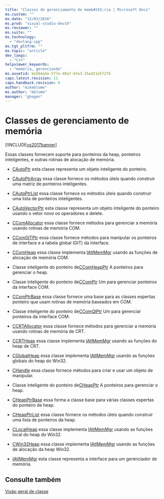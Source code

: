 ```yaml
---
title: "Classes de gerenciamento de mem&#243;ria | Microsoft Docs"
ms.custom: ""
ms.date: "12/03/2016"
ms.prod: "visual-studio-dev14"
ms.reviewer: ""
ms.suite: ""
ms.technology: 
  - "devlang-cpp"
ms.tgt_pltfrm: ""
ms.topic: "article"
dev_langs: 
  - "C++"
helpviewer_keywords: 
  - "memória, gerenciando"
ms.assetid: be564a5e-577e-40a7-bfe3-25ad21e57270
caps.latest.revision: 11
caps.handback.revision: 6
author: "mikeblome"
ms.author: "mblome"
manager: "ghogen"
---
```

# Classes de gerenciamento de mem&#243;ria
[!INCLUDE[vs2017banner](../assembler/inline/includes/vs2017banner.md)]

Essas classes fornecem suporte para ponteiros da heap, ponteiros inteligentes, e outras rotinas de alocação de memória.  
  
-   [CAutoPtr](../atl/reference/cautoptr-class.md) esta classe representa um objeto inteligente do ponteiro.  
  
-   [CAutoPtrArray](../atl/reference/cautoptrarray-class.md) essa classe fornece os métodos úteis quando construir uma matriz de ponteiros inteligentes.  
  
-   [CAutoPtrList](../atl/reference/cautoptrlist-class.md) essa classe fornece os métodos úteis quando construir uma lista de ponteiros inteligentes.  
  
-   [CAutoVectorPtr](../atl/reference/cautovectorptr-class.md) esta classe representa um objeto inteligente do ponteiro usando o vetor novo os operadores e delete.  
  
-   [CComAllocator](../atl/reference/ccomallocator-class.md) essa classe fornece métodos para gerenciar a memória usando rotinas de memória COM.  
  
-   [CComGITPtr](../Topic/CComGITPtr%20Class.md) essa classe fornece métodos para manipular os ponteiros de interface e a tabela global \(GIT\) da interface.  
  
-   [CComHeap](../atl/reference/ccomheap-class.md) essa classe implementa [IAtlMemMgr](../atl/reference/iatlmemmgr-class.md) usando as funções de alocação de memória COM.  
  
-   Classe inteligente do ponteiro de[CComHeapPtr](../atl/reference/ccomheapptr-class.md) A ponteiros para gerenciar o heap.  
  
-   Classe inteligente do ponteiro de[CComPtr](../atl/reference/ccomptr-class.md) Um para gerenciar ponteiros da interface COM.  
  
-   [CComPtrBase](../atl/reference/ccomptrbase-class.md) essa classe fornece uma base para as classes espertas ponteiro que usam rotinas de memória baseados em COM.  
  
-   Classe inteligente do ponteiro de[CComQIPtr](../atl/reference/ccomqiptr-class.md) Um para gerenciar ponteiros da interface COM.  
  
-   [CCRTAllocator](../atl/reference/ccrtallocator-class.md) essa classe fornece métodos para gerenciar a memória usando rotinas de memória de CRT.  
  
-   [CCRTHeap](../atl/reference/ccrtheap-class.md) essa classe implementa [IAtlMemMgr](../atl/reference/iatlmemmgr-class.md) usando as funções do heap de CRT.  
  
-   [CGlobalHeap](../atl/reference/cglobalheap-class.md) essa classe implementa [IAtlMemMgr](../atl/reference/iatlmemmgr-class.md) usando as funções globais do heap do Win32.  
  
-   [CHandle](../atl/reference/chandle-class.md) essa classe fornece métodos para criar e usar um objeto de manipular.  
  
-   Classe inteligente do ponteiro de[CHeapPtr](../atl/reference/cheapptr-class.md) A ponteiros para gerenciar o heap.  
  
-   [CHeapPtrBase](../atl/reference/cheapptrbase-class.md) essa forma a classe base para várias classes espertas do ponteiro de heap.  
  
-   [CHeapPtrList](../atl/reference/cheapptrlist-class.md) essa classe fornece os métodos úteis quando construir uma lista de ponteiros da heap.  
  
-   [CLocalHeap](../atl/reference/clocalheap-class.md) essa classe implementa [IAtlMemMgr](../atl/reference/iatlmemmgr-class.md) usando as funções local do heap do Win32.  
  
-   [CWin32Heap](../atl/reference/cwin32heap-class.md) essa classe implementa [IAtlMemMgr](../atl/reference/iatlmemmgr-class.md) usando as funções de alocação da heap Win32.  
  
-   [IAtlMemMgr](../atl/reference/iatlmemmgr-class.md) esta classe representa a interface para um gerenciador de memória.  
  
## Consulte também  
 [Visão geral de classe](../atl/atl-class-overview.md)